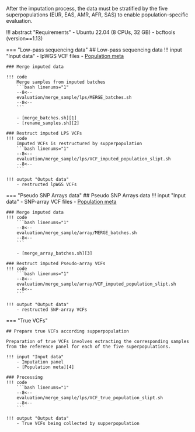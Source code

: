 After the imputation process, the data must be stratified by the five superpopulations (EUR, EAS, AMR, AFR, SAS) to enable population-specific evaluation.

!!! abstract "Requirements"
    - Ubuntu 22.04 (8 CPUs, 32 GB)
    - bcftools (version==1.13)


=== "Low-pass sequencing data"
    ## Low-pass sequencing data
    !!! input "Input data"
        - lpWGS VCF files
        - [Population meta][4]

    ### Merge imputed data

    !!! code
        Merge samples from imputed batches
        ```bash linenums="1"
        --8<--
        evaluation/merge_sample/lps/MERGE_batches.sh
        --8<--
        ```
    
        - [merge_batches.sh][1]
        - [rename_samples.sh][2]

    ### Restruct imputed LPS VCFs
    !!! code
        Imputed VCFs is restructured by supperpopulation
        ```bash linenums="1"
        --8<--
        evaluation/merge_sample/lps/VCF_imputed_population_slipt.sh
        --8<--
        ```

    !!! output "Output data"
        - restructed lpWGS VCFs

=== "Pseudo SNP Arrays data"
    ## Pseudo SNP Arrays data
    !!! input "Input data"
        - SNP-array VCF files
        - [Population meta][4]

    ### Merge imputed data
    !!! code
        ```bash linenums="1"
        --8<--
        evaluation/merge_sample/array/MERGE_batches.sh
        --8<--
        ```

        - [merge_array_batches.sh][3]

    ### Restruct imputed Pseudo-array VCFs
    !!! code
        ```bash linenums="1"
        --8<--
        evaluation/merge_sample/array/VCF_imputed_population_slipt.sh
        --8<--
        ```

    !!! output "Output data"
        - restructed SNP-array VCFs

=== "True VCFs"
  
    ## Prepare true VCFs according supperpopulation

    Preparation of true VCFs involves extracting the corresponding samples from the reference panel for each of the five superpopulations.

    !!! input "Input data"
        - Imputation panel
        - [Population meta][4]

    ### Processing
    !!! code
        ```bash linenums="1"
        --8<--
        evaluation/merge_sample/lps/VCF_true_population_slipt.sh
        --8<--
        ```

    !!! output "Output data"
        - True VCFs being collected by supperpopulation


[1]: https://github.com/KTest-VN/lps_paper/blob/main/evaluation/merge_sample/bin/merge_batches.sh
[2]: https://github.com/KTest-VN/lps_paper/blob/main/evaluation/merge_sample/bin/rename_samples.sh
[3]: https://github.com/KTest-VN/lps_paper/blob/main/evaluation/merge_sample/bin/merge_array_batches.sh
[4]: https://github.com/KTest-VN/lps_paper/tree/main/support_data/2504_infos.tsv